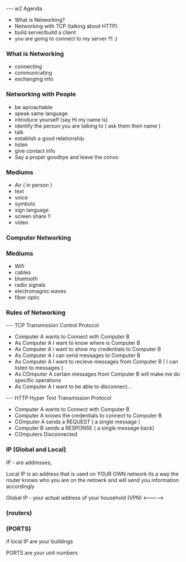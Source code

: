 --- w2 Agenda

- What is Networking? 
- Networking with TCP
 (talking about HTTP)
- build server/build a client 
- you are going to connect to my server !!! :) 


### What is Networking

- connecting
- communicating
- exchanging info


### Networking with People 

- be aproachable
- speak same language
- introduce yourself (say Hi my name is)
- identify the person you are talking to ( ask them their name ) 
- talk
- establish a good relationship 
- listen
- give contact info
- Say a proper goodbye and leave the convo

### Mediums

- Air ( in person )
- text
- voice 
- symbols
- sign language
- screen share !!
- video

### Computer Networking

### Mediums

- Wifi
- cables
- bluetooth
- radio signals
- electromagnic waves
- fiber optic

### Rules of Networking 
--- TCP  Transmission Control  Protocol 

- Computer A wants to Connect with Computer B
- As Computer A I want to know where is Computer B
- As Computer A i want to show my credentials to Computer B
- As Computer A I can send messages to Computer B
- As Computer A I want to recieve messages from Computer B  ( I can listen to messages )
- As COmputer A certain messages from Computer B will make me do specific operations 
- As Computer A I want to be able to disconnect...


--- HTTP  Hyper Text Transmission Protocol 

- Computer A wants to Connect with Computer B
- Computer A knows the credentials to connect to Computer B
- COmputer A sends a REQUEST ( a single message )
- Computer B sends a RESPONSE ( a single message back)
- COmputers Disconnected


### IP (Global and Local)
IP - are addresses,

Local IP is an address that is used on YOUR OWN network
its a way the router knows who you are on the netowrk
and will send you information accordingly

Global IP - your actual address of your household
 (VPN) <----->

### (routers)

### (PORTS)

if local IP are your buildings

PORTS are your unit numbers


